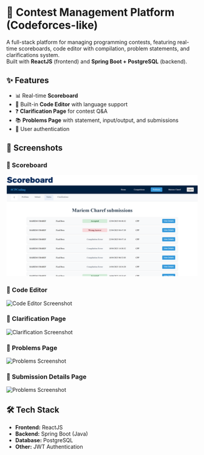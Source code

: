 # 🚀 Contest Management Platform (Codeforces-like)

A full-stack platform for managing programming contests, featuring real-time scoreboards, code editor with compilation, problem statements, and clarifications system.  
Built with **ReactJS** (frontend) and **Spring Boot + PostgreSQL** (backend).

## ✨ Features
- 📊 Real-time **Scoreboard**
- 📝 Built-in **Code Editor** with language support
- ❓ **Clarification Page** for contest Q&A
- 📚 **Problems Page** with statement, input/output, and submissions
- 👥 User authentication

 ## 📸 Screenshots

### 🔹 Scoreboard
![Scoreboard Screenshot](images/scoredoard.png)

### 🔹 Code Editor
![Code Editor Screenshot](./screenshots/editor.png)

### 🔹 Clarification Page
![Clarification Screenshot](./screenshots/clarification.png)

### 🔹 Problems Page
![Problems Screenshot](./screenshots/problems.png)
### 🔹 Submission Details Page
![Problems Screenshot](./screenshots/submission.png)

## 🛠 Tech Stack
- **Frontend:** ReactJS
- **Backend:** Spring Boot (Java)
- **Database:** PostgreSQL
- **Other:** JWT Authentication
  
